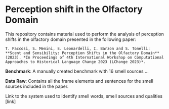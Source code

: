 # Perception shift in the Olfactory Domain

This repository contains material used to perform the analysis of perception shifts in the olfactory domain presented in the following paper:

```
T. Paccosi, S. Menini, E. Leonardelli, I. Barzon and S. Tonelli: **Scent and Sensibility: Perception Shifts in the Olfactory Domain** (2023). *In Proceedings of 4th International Workshop on Computational Approaches to Historical Language Change 2023 (LChange 2023)*. 
```

**Benchmark**: A manually created benchmark with 16 smell sources ... 

**Data Raw**: Contains all the frame elements and sentences for the smell sources included in the paper.

Link to the system used to identify smell words, smell sources and qualities [link]
